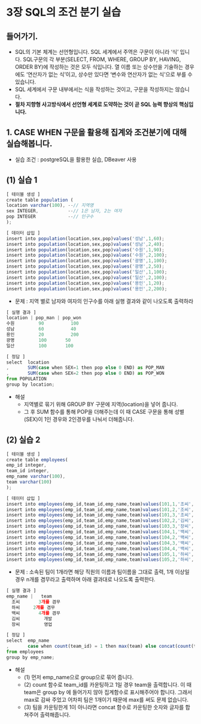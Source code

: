 # 3장 SQL의 조건 분기 실습

## 들어가기.

- SQL의 기본 체계는 선언형입니다. SQL 세계에서 주역은 구문이 아니라 ‘식’ 입니다. SQL구문의 각 부분(SELECT, FROM, WHERE, GROUP BY, HAVING, ORDER BY)에 작성하는 것은 모두 식입니다. 열 이름 또는 상수만을 기술하는 경우에도 ‘연산자가 없는 식’이고, 상수만 있다면 ‘변수와 연산자가 없는 식’으로 부를 수 있습니다.
- SQL 세계에서 구문 내부에서는 식을 작성하는 것이고, 구문을 작성하지는 않습니다.
- **절차 지향형 사고방식에서 선언형 세계로 도약하는 것이 곧 SQL 능력 향상의 핵심입니다.**

## 1. CASE WHEN 구문을 활용해 집계와 조건분기에 대해 실습해봅니다.

- 실습 조건 : postgreSQL을 활용한 실습, DBeaver 사용

## (1) 실습 1

```jsx
[ 테이블 생성 ]
create table population (
location varchar(100), --// 지역명
sex INTEGER,           --// 1은 남자, 2는 여자
pop INTEGER            --// 인구수
);

[ 데이터 삽입 ]
insert into population(location,sex,pop)values('성남',1,60);
insert into population(location,sex,pop)values('성남',2,40);
insert into population(location,sex,pop)values('수원',1,90);
insert into population(location,sex,pop)values('수원',2,100);
insert into population(location,sex,pop)values('광명',1,100);
insert into population(location,sex,pop)values('광명',2,50);
insert into population(location,sex,pop)values('일산',1,100);
insert into population(location,sex,pop)values('일산',2,100);
insert into population(location,sex,pop)values('용인',1,20);
insert into population(location,sex,pop)values('용인',2,200);
```

- 문제 : 지역 별로 남자와 여자의 인구수를 아래 실행 결과와 같이 나오도록 출력하라

```jsx
[ 실행 결과 ]
location | pop_man | pop_won
수원	       90	       100
성남	       60	       40
용인	       20	       200
광명	       100	     50
일산	       100	     100
```

```jsx
[ 정답 ]
select	location
,		SUM(case when SEX=1 then pop else 0 END) as POP_MAN
,		SUM(case when SEX=2 then pop else 0 END) as POP_WON
from POPULATION
group by location;
```

- 해설
    - 지역별로 묶기 위해 GROUP BY 구문에 지역(location)을 넣어 줍니다.
    - 그 후 SUM 함수를 통해 POP을 더해주는데 이 때 CASE 구문을 통해 성별(SEX)이 1인 경우와 2인경우를 나눠서 더해줍니다.
    

## (2) 실습 2

```jsx
[ 테이블 생성 ]
create table employees(
emp_id integer,
team_id integer,
emp_name varchar(100),
team varchar(100)
);

[ 데이터 삽입 ]
insert into employees(emp_id,team_id,emp_name,team)values(101,1,'조씨','상품기획팀');
insert into employees(emp_id,team_id,emp_name,team)values(101,2,'조씨','개발');
insert into employees(emp_id,team_id,emp_name,team)values(101,3,'조씨','영업');
insert into employees(emp_id,team_id,emp_name,team)values(102,2,'김씨','개발');
insert into employees(emp_id,team_id,emp_name,team)values(103,3,'장씨','영업');
insert into employees(emp_id,team_id,emp_name,team)values(104,1,'백씨','상품기획');
insert into employees(emp_id,team_id,emp_name,team)values(104,2,'백씨','개발');
insert into employees(emp_id,team_id,emp_name,team)values(104,3,'백씨','영업');
insert into employees(emp_id,team_id,emp_name,team)values(104,4,'백씨','관리');
insert into employees(emp_id,team_id,emp_name,team)values(105,1,'하씨','상품기획');
insert into employees(emp_id,team_id,emp_name,team)values(105,2,'하씨','개발');
```

- 문제 : 소속된 팀이 1개라면 해당 직원의 이름과 팀이름을 그대로 출력, 1개 이상일 경우 n개를 겸무라고 출력하며 아래 결과대로 나오도록 출력한다.

```jsx
[ 실행 결과 ]
emp_name |   team
  조씨	   3개를 겸무
  하씨  	 2개를 겸무
  백씨	   4개를 겸무
  김씨	     개발
  장씨	     영업
```

```jsx
[ 정답 ]
select	emp_name
,		case when count(team_id) = 1 then max(team) else concat(count(team_id),'개를 겸무') end as team
from employees
group by emp_name;
```

- 해설
    - (1) 먼저 emp_name으로 group으로 묶어 줍니다.
    - (2) count 함수로 team_id를 카운팅하고 1일 경우 team을 출력합니다. 이 때 team은 group by 에 들어가지 않아 집계함수로 표시해주어야 합니다. 그래서 max로 감싸 주었고 어차피 팀은 1개이기 때문에 max를 써도 문제 없습니다.
    - (3) 팀을 카운팅한게 1이 아니라면 concat 함수로 카운팅한 숫자와 글자를 합쳐주어 출력해줍니다.